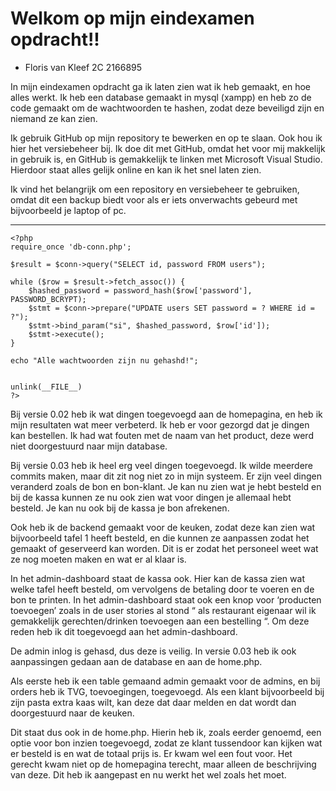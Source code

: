 
# Welkom op mijn eindexamen opdracht!!
- Floris van Kleef 2C 2166895

In mijn eindexamen opdracht ga ik laten zien wat ik heb gemaakt, en hoe alles werkt. Ik heb een database gemaakt in mysql (xampp) en heb zo de code gemaakt om de wachtwoorden te hashen, zodat deze beveiligd zijn en niemand ze kan zien.     

Ik gebruik GitHub op mijn repository te bewerken en op te slaan. Ook hou ik hier het versiebeheer bij. Ik doe dit met GitHub, omdat het voor mij makkelijk in gebruik is, en GitHub is gemakkelijk te linken met Microsoft Visual Studio. Hierdoor staat alles gelijk online en kan ik het snel laten zien.     

Ik vind het belangrijk om een repository en versiebeheer te gebruiken, omdat dit een backup biedt voor als er iets onverwachts gebeurd met bijvoorbeeld je laptop of pc.    

---
```
<?php   
require_once 'db-conn.php';   

$result = $conn->query("SELECT id, password FROM users");   
   
while ($row = $result->fetch_assoc()) {   
    $hashed_password = password_hash($row['password'], PASSWORD_BCRYPT);   
    $stmt = $conn->prepare("UPDATE users SET password = ? WHERE id = ?");   
    $stmt->bind_param("si", $hashed_password, $row['id']);    
    $stmt->execute();    
}    
 
echo "Alle wachtwoorden zijn nu gehashd!";    
  

unlink(__FILE__)    
?>  
```
Bij versie 0.02 heb ik wat dingen toegevoegd aan de homepagina, en heb ik mijn resultaten wat meer verbeterd. Ik heb er voor gezorgd dat je dingen kan bestellen. Ik had wat fouten met de naam van het product, deze werd niet doorgestuurd naar mijn database.   


Bij versie 0.03 heb ik heel erg veel dingen toegevoegd. Ik wilde meerdere commits maken, maar dit zit nog niet zo in mijn systeem. Er zijn veel dingen veranderd zoals de bon en bon-klant. Je kan nu zien wat je hebt besteld en bij de kassa kunnen ze nu ook zien wat voor dingen je allemaal hebt besteld. Je kan nu ook bij de kassa je bon afrekenen. 

Ook heb ik de backend gemaakt voor de keuken, zodat deze kan zien wat bijvoorbeeld tafel 1 heeft besteld, en die kunnen ze aanpassen zodat het gemaakt of geserveerd kan worden. Dit is er zodat het personeel weet wat ze nog moeten maken en wat er al klaar is. 

In het admin-dashboard staat de kassa ook. Hier kan de kassa zien wat welke tafel heeft besteld, om vervolgens de betaling door te voeren en de bon te printen. In het admin-dashboard staat ook een knop voor ‘producten toevoegen’ zoals in de user stories al stond “ als restaurant eigenaar wil ik gemakkelijk gerechten/drinken toevoegen aan een bestelling “. Om deze reden heb ik dit toegevoegd aan het admin-dashboard. 

De admin inlog is gehasd, dus deze is veilig. In versie 0.03 heb ik ook aanpassingen gedaan aan de database en aan de home.php. 

Als eerste heb ik een table gemaand admin gemaakt voor de admins, en bij orders heb ik TVG, toevoegingen, toegevoegd. Als een klant bijvoorbeeld bij zijn pasta extra kaas wilt, kan deze dat daar melden en dat wordt dan doorgestuurd naar de keuken. 

Dit staat dus ook in de home.php. Hierin heb ik, zoals eerder genoemd, een optie voor bon inzien toegevoegd, zodat ze klant tussendoor kan kijken wat er besteld is en wat de totaal prijs is. 
Er kwam wel een fout voor. Het gerecht kwam niet op de homepagina terecht, maar alleen de beschrijving van deze. Dit heb ik aangepast en nu werkt het wel zoals het moet.
